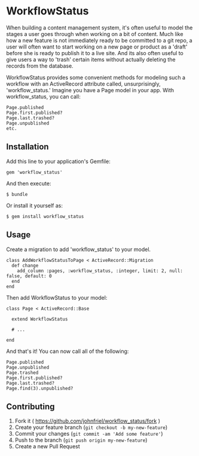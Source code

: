 # WorkflowStatus

When building a content management system, it's often useful to model the stages a user goes through when working on a bit of content. Much like how a new feature is not immediately ready to be committed to a git repo, a user will often want to start working on a new page or product as a 'draft' before she is ready to publish it to a live site. And its also often useful to give users a way to 'trash' certain items without actually deleting the records from the database.

WorkflowStatus provides some convenient methods for modeling such a workflow with an ActiveRecord attribute called, unsurprisingly, 'workflow_status.' Imagine you have a Page model in your app. With workflow_status, you can call:

```
Page.published
Page.first.published?
Page.last.trashed?
Page.unpublished
etc.
```

## Installation

Add this line to your application's Gemfile:

    gem 'workflow_status'

And then execute:

    $ bundle

Or install it yourself as:

    $ gem install workflow_status

## Usage

Create a migration to add 'workflow_status' to your model.

```
class AddWorkflowStatusToPage < ActiveRecord::Migration
  def change
    add_column :pages, :workflow_status, :integer, limit: 2, null: false, default: 0  
  end
end
```


Then add WorkflowStatus to your model:

```
class Page < ActiveRecord::Base

  extend WorkflowStatus

  # ...

end
```

And that's it! You can now call all of the following:

```
Page.published
Page.unpublished
Page.trashed
Page.first.published?
Page.last.trashed?
Page.find(3).unpublished?
```


## Contributing

1. Fork it ( https://github.com/johnfriel/workflow_status/fork )
2. Create your feature branch (`git checkout -b my-new-feature`)
3. Commit your changes (`git commit -am 'Add some feature'`)
4. Push to the branch (`git push origin my-new-feature`)
5. Create a new Pull Request
